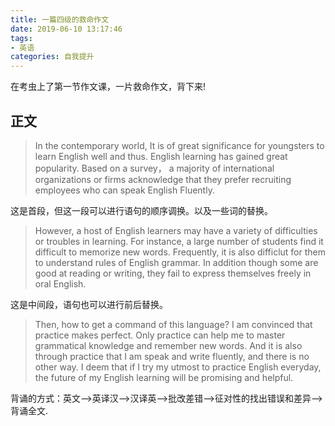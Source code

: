 ```yaml
---
title: 一篇四级的救命作文
date: 2019-06-10 13:17:46
tags:
- 英语
categories: 自我提升
---
```


在考虫上了第一节作文课，一片救命作文，背下来!

## 正文

> In the contemporary world, It is of great significance for youngsters to learn English well and thus. English learning has gained great popularity. Based on a survey， a majority of international organizations or firms acknowledge that they prefer recruiting employees who can speak English Fluently.   

这是首段，但这一段可以进行语句的顺序调换。以及一些词的替换。

> However, a host of English learners may have a variety of difficulties or troubles in learning. For instance, a large number of students find it difficult to memorize new words. Frequently, it is also difficlut for them to understand rules of English grammar. In addition though some are good at reading or writing, they fail to express themselves freely in oral English.  

这是中间段，语句也可以进行前后替换。

> Then, how to get a command of this language? I am convinced that practice makes perfect. Only practice can help me to master grammatical knowledge and remember new words. And it is also through practice that I am speak and write fluently, and there is no other way. I deem that if I try my utmost to practice English everyday, the future of my English learning will be promising and helpful. 

背诵的方式：英文-->英译汉-->汉译英-->批改差错-->征对性的找出错误和差异-->背诵全文.